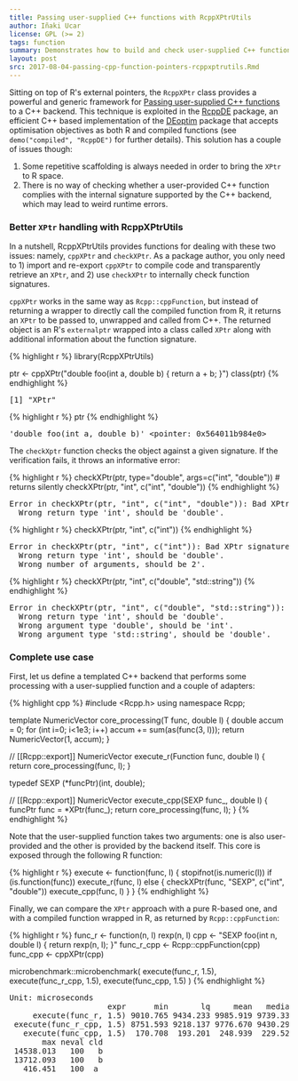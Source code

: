 ```yaml
---
title: Passing user-supplied C++ functions with RcppXPtrUtils
author: Iñaki Ucar
license: GPL (>= 2)
tags: function
summary: Demonstrates how to build and check user-supplied C++ functions with the RcppXPtrUtils package
layout: post
src: 2017-08-04-passing-cpp-function-pointers-rcppxptrutils.Rmd
---
```


Sitting on top of R's external pointers, the `RcppXPtr` class provides
a powerful and generic framework for
[Passing user-supplied C++ functions](https://gallery.rcpp.org/articles/passing-cpp-function-pointers/)
to a C++ backend. This technique is exploited in the
[RcppDE](https://cran.r-project.org/package=RcppDE) package, an
efficient C++ based implementation of the
[DEoptim](https://cran.r-project.org/package=DEoptim) package that
accepts optimisation objectives as both R and compiled functions (see
`demo("compiled", "RcppDE")` for further details). This solution has a
couple of issues though:

1. Some repetitive scaffolding is always needed in order to bring the `XPtr` to R space.
2. There is no way of checking whether a user-provided C++ function
   complies with the internal signature supported by the C++ backend,
   which may lead to weird runtime errors.

### Better `XPtr` handling with RcppXPtrUtils

In a nutshell, RcppXPtrUtils provides functions for dealing with these
two issues: namely, `cppXPtr` and `checkXPtr`. As a package author,
you only need to 1) import and re-export `cppXPtr` to compile code and
transparently retrieve an `XPtr`, and 2) use `checkXPtr` to internally
check function signatures.

`cppXPtr` works in the same way as `Rcpp::cppFunction`, but instead of
returning a wrapper to directly call the compiled function from R, it
returns an `XPtr` to be passed to, unwrapped and called from C++. The
returned object is an R's `externalptr` wrapped into a class called
`XPtr` along with additional information about the function signature.



{% highlight r %}
library(RcppXPtrUtils)

ptr <- cppXPtr("double foo(int a, double b) { return a + b; }")
class(ptr)
{% endhighlight %}



<pre class="output">
[1] &quot;XPtr&quot;
</pre>



{% highlight r %}
ptr
{% endhighlight %}



<pre class="output">
'double foo(int a, double b)' &lt;pointer: 0x564011b984e0&gt;
</pre>

The `checkXptr` function checks the object against a given
signature. If the verification fails, it throws an informative error:



{% highlight r %}
checkXPtr(ptr, type="double", args=c("int", "double")) # returns silently
checkXPtr(ptr, "int", c("int", "double"))
{% endhighlight %}



<pre class="output">
Error in checkXPtr(ptr, &quot;int&quot;, c(&quot;int&quot;, &quot;double&quot;)): Bad XPtr signature:
  Wrong return type 'int', should be 'double'.
</pre>



{% highlight r %}
checkXPtr(ptr, "int", c("int"))
{% endhighlight %}



<pre class="output">
Error in checkXPtr(ptr, &quot;int&quot;, c(&quot;int&quot;)): Bad XPtr signature:
  Wrong return type 'int', should be 'double'.
  Wrong number of arguments, should be 2'.
</pre>



{% highlight r %}
checkXPtr(ptr, "int", c("double", "std::string"))
{% endhighlight %}



<pre class="output">
Error in checkXPtr(ptr, &quot;int&quot;, c(&quot;double&quot;, &quot;std::string&quot;)): Bad XPtr signature:
  Wrong return type 'int', should be 'double'.
  Wrong argument type 'double', should be 'int'.
  Wrong argument type 'std::string', should be 'double'.
</pre>

### Complete use case

First, let us define a templated C++ backend that performs some
processing with a user-supplied function and a couple of adapters:


{% highlight cpp %}
#include <Rcpp.h>
using namespace Rcpp;

template <typename T>
NumericVector core_processing(T func, double l) {
  double accum = 0;
  for (int i=0; i<1e3; i++)
    accum += sum(as<NumericVector>(func(3, l)));
  return NumericVector(1, accum);
}

// [[Rcpp::export]]
NumericVector execute_r(Function func, double l) {
  return core_processing<Function>(func, l);
}

typedef SEXP (*funcPtr)(int, double);

// [[Rcpp::export]]
NumericVector execute_cpp(SEXP func_, double l) {
  funcPtr func = *XPtr<funcPtr>(func_);
  return core_processing<funcPtr>(func, l);
}
{% endhighlight %}

Note that the user-supplied function takes two arguments: one is also
user-provided and the other is provided by the backend itself. This
core is exposed through the following R function:


{% highlight r %}
execute <- function(func, l) {
  stopifnot(is.numeric(l))
  if (is.function(func))
    execute_r(func, l)
  else {
    checkXPtr(func, "SEXP", c("int", "double"))
    execute_cpp(func, l)
  }
}
{% endhighlight %}

Finally, we can compare the `XPtr` approach with a pure R-based one,
and with a compiled function wrapped in R, as returned by
`Rcpp::cppFunction`:


{% highlight r %}
func_r <- function(n, l) rexp(n, l)
cpp <- "SEXP foo(int n, double l) { return rexp(n, l); }"
func_r_cpp <- Rcpp::cppFunction(cpp)
func_cpp <- cppXPtr(cpp)

microbenchmark::microbenchmark(
  execute(func_r, 1.5),
  execute(func_r_cpp, 1.5),
  execute(func_cpp, 1.5)
)
{% endhighlight %}



<pre class="output">
Unit: microseconds
                     expr      min       lq     mean   median        uq
     execute(func_r, 1.5) 9010.765 9434.233 9985.919 9739.334 10469.518
 execute(func_r_cpp, 1.5) 8751.593 9218.137 9776.670 9430.297 10257.962
   execute(func_cpp, 1.5)  170.708  193.201  248.939  229.528   300.495
       max neval cld
 14538.013   100   b
 13712.093   100   b
   416.451   100  a 
</pre>
